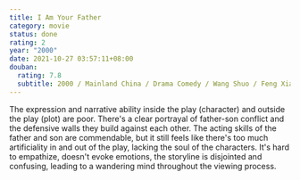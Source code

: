 ```yaml
---
title: I Am Your Father
category: movie
status: done
rating: 2
year: "2000"
date: 2021-10-27 03:57:11+08:00
douban:
  rating: 7.8
  subtitle: 2000 / Mainland China / Drama Comedy / Wang Shuo / Feng Xiaogang Hu Xiaopei
---
```


The expression and narrative ability inside the play (character) and outside the play (plot) are poor. There's a clear portrayal of father-son conflict and the defensive walls they build against each other. The acting skills of the father and son are commendable, but it still feels like there's too much artificiality in and out of the play, lacking the soul of the characters. It's hard to empathize, doesn't evoke emotions, the storyline is disjointed and confusing, leading to a wandering mind throughout the viewing process.
